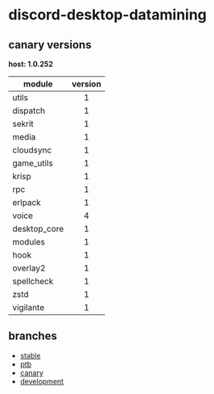# discord-desktop-datamining

## canary versions

**host: 1.0.252**

| module | version |
| ------ | :-----: |
| utils | 1 |
| dispatch | 1 |
| sekrit | 1 |
| media | 1 |
| cloudsync | 1 |
| game_utils | 1 |
| krisp | 1 |
| rpc | 1 |
| erlpack | 1 |
| voice | 4 |
| desktop_core | 1 |
| modules | 1 |
| hook | 1 |
| overlay2 | 1 |
| spellcheck | 1 |
| zstd | 1 |
| vigilante | 1 |

## branches

- [stable](https://github.com/OpenAsar/discord-desktop-datamining/tree/stable)
- [ptb](https://github.com/OpenAsar/discord-desktop-datamining/tree/ptb)
- [canary](https://github.com/OpenAsar/discord-desktop-datamining/tree/canary)
- [development](https://github.com/OpenAsar/discord-desktop-datamining/tree/development)